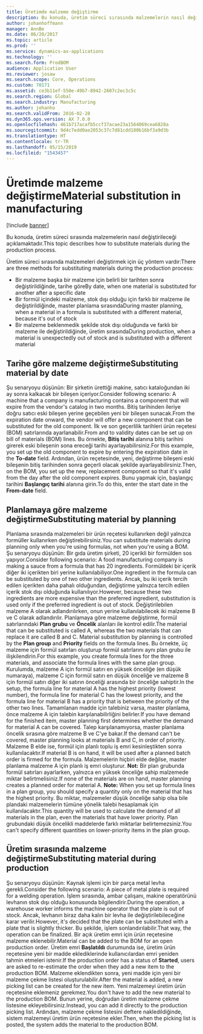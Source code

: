 ```yaml
---
title: Üretimde malzeme değiştirme
description: Bu konuda, üretim süreci sırasında malzemelerin nasıl değiştirileceği açıklamaktadır.
author: johanhoffmann
manager: AnnBe
ms.date: 06/20/2017
ms.topic: article
ms.prod: ''
ms.service: dynamics-ax-applications
ms.technology: ''
ms.search.form: ProdBOM
audience: Application User
ms.reviewer: josaw
ms.search.scope: Core, Operations
ms.custom: 70171
ms.assetid: ce3b11ef-550e-49b7-8942-2607c2ec3c5c
ms.search.region: Global
ms.search.industry: Manufacturing
ms.author: johanho
ms.search.validFrom: 2016-02-28
ms.dyn365.ops.version: AX 7.0.0
ms.openlocfilehash: 461b717acafb5ccf37acae23a1564069cea6828a
ms.sourcegitcommit: 9d4c7edd0ae2053c37c7d81cdd180b16bf3a9d3b
ms.translationtype: HT
ms.contentlocale: tr-TR
ms.lasthandoff: 05/15/2019
ms.locfileid: "1543457"
---
```

# <a name="material-substitution-in-manufacturing"></a><span data-ttu-id="cc6cc-103">Üretimde malzeme değiştirme</span><span class="sxs-lookup"><span data-stu-id="cc6cc-103">Material substitution in manufacturing</span></span>

[!include [banner](../includes/banner.md)]

<span data-ttu-id="cc6cc-104">Bu konuda, üretim süreci sırasında malzemelerin nasıl değiştirileceği açıklamaktadır.</span><span class="sxs-lookup"><span data-stu-id="cc6cc-104">This topic describes how to substitute materials during the production process.</span></span> 

<span data-ttu-id="cc6cc-105">Üretim süreci sırasında malzemeleri değiştirmek için üç yöntem vardır:</span><span class="sxs-lookup"><span data-stu-id="cc6cc-105">There are three methods for substituting materials during the production process:</span></span>

-   <span data-ttu-id="cc6cc-106">Bir malzeme başka bir malzeme için belirli bir tarihten sonra değiştirildiğinde, tarihe göre</span><span class="sxs-lookup"><span data-stu-id="cc6cc-106">By date, when one material is substituted for another after a specific date</span></span>
-   <span data-ttu-id="cc6cc-107">Bir formül içindeki malzeme, stok dışı olduğu için farklı bir malzeme ile değiştirildiğinde, master planlama sırasında</span><span class="sxs-lookup"><span data-stu-id="cc6cc-107">During master planning, when a material in a formula is substituted with a different material, because it's out of stock</span></span>
-   <span data-ttu-id="cc6cc-108">Bir malzeme beklenmedik şekilde stok dışı olduğunda ve farklı bir malzeme ile değiştirildiğinde, üretim sırasında</span><span class="sxs-lookup"><span data-stu-id="cc6cc-108">During production, when a material is unexpectedly out of stock and is substituted with a different material</span></span>

## <a name="substituting-material-by-date"></a><span data-ttu-id="cc6cc-109">Tarihe göre malzeme değiştirme</span><span class="sxs-lookup"><span data-stu-id="cc6cc-109">Substituting material by date</span></span>
<span data-ttu-id="cc6cc-110">Şu senaryoyu düşünün: Bir şirketin ürettiği makine, satıcı kataloğundan iki ay sonra kalkacak bir bileşen içeriyor.</span><span class="sxs-lookup"><span data-stu-id="cc6cc-110">Consider following scenario: A machine that a company is manufacturing contains a component that will expire from the vendor's catalog in two months.</span></span> <span data-ttu-id="cc6cc-111">Bitiş tarihinden ileriye doğru satıcı eski bileşen yerine geçebilen yeni bir bileşen sunacak.</span><span class="sxs-lookup"><span data-stu-id="cc6cc-111">From the expiration date onward, the vendor will offer a new component that can be substituted for the old component.</span></span> <span data-ttu-id="cc6cc-112">İlk ve son geçerlilik tarihleri ürün reçetesi (BOM) satırlarında ayarlanabilir.</span><span class="sxs-lookup"><span data-stu-id="cc6cc-112">From and to validity dates can be set up on bill of materials (BOM) lines.</span></span> <span data-ttu-id="cc6cc-113">Bu örnekte, **Bitiş tarihi** alanına bitiş tarihini girerek eski bileşenin sona ereceği tarihi ayarlayabilirsiniz.</span><span class="sxs-lookup"><span data-stu-id="cc6cc-113">For this example, you set up the old component to expire by entering the expiration date in the **To-date** field.</span></span> <span data-ttu-id="cc6cc-114">Ardından, ürün reçetesinde, yeni, değiştirme bileşeni eski bileşenin bitiş tarihinden sonra geçerli olacak şekilde ayarlayabilirsiniz.</span><span class="sxs-lookup"><span data-stu-id="cc6cc-114">Then, on the BOM, you set up the new, replacement component so that it's valid from the day after the old component expires.</span></span> <span data-ttu-id="cc6cc-115">Bunu yapmak için, başlangıç tarihini **Başlangıç tarihi** alanına girin.</span><span class="sxs-lookup"><span data-stu-id="cc6cc-115">To do this, enter the start date in the **From-date** field.</span></span>

## <a name="substituting-material-by-planning"></a><span data-ttu-id="cc6cc-116">Planlamaya göre malzeme değiştirme</span><span class="sxs-lookup"><span data-stu-id="cc6cc-116">Substituting material by planning</span></span>
<span data-ttu-id="cc6cc-117">Planlama sırasında malzemeleri bir ürün reçetesi kullanırken değil yalnızca formüller kullanırken değiştirebilirsiniz.</span><span class="sxs-lookup"><span data-stu-id="cc6cc-117">You can substitute materials during planning only when you're using formulas, not when you're using a BOM.</span></span> <span data-ttu-id="cc6cc-118">Şu senaryoyu düşünün: Bir gıda üretim şirketi, 20 içerikli bir formülden sos yapıyor.</span><span class="sxs-lookup"><span data-stu-id="cc6cc-118">Consider following scenario: A food manufacturing company is making a sauce from a formula that has 20 ingredients.</span></span> <span data-ttu-id="cc6cc-119">Formüldeki bir içerik diğer iki içerikten biri yerine kullanılabiliyor.</span><span class="sxs-lookup"><span data-stu-id="cc6cc-119">One ingredient in the formula can be substituted by one of two other ingredients.</span></span> <span data-ttu-id="cc6cc-120">Ancak, bu iki içerik tercih edilen içerikten daha pahalı olduğundan, değiştirme yalnızca tercih edilen içerik stok dışı olduğunda kullanılıyor.</span><span class="sxs-lookup"><span data-stu-id="cc6cc-120">However, because these two ingredients are more expensive than the preferred ingredient, substitution is used only if the preferred ingredient is out of stock.</span></span> <span data-ttu-id="cc6cc-121">Değiştirilebilen malzeme A olarak adlandırılırken, onun yerine kullanılabilecek iki malzeme B ve C olarak adlandırılır. Planlamaya göre malzeme değiştirme, formül satırlarındaki **Plan grubu** ve **Öncelik** alanları ile kontrol edilir.</span><span class="sxs-lookup"><span data-stu-id="cc6cc-121">The material that can be substituted is called A, whereas the two materials that can replace it are called B and C. Material substitution by planning is controlled by the **Plan group** and **Priority** fields on the formula lines.</span></span> <span data-ttu-id="cc6cc-122">Bu örnekte, üç malzeme için formül satırları oluşturup formül satırlarını aynı plan grubu ile ilişkilendirin.</span><span class="sxs-lookup"><span data-stu-id="cc6cc-122">For this example, you create formula lines for the three materials, and associate the formula lines with the same plan group.</span></span> <span data-ttu-id="cc6cc-123">Kurulumda, malzeme A için formül satırı en yüksek önceliğe (en düşük numaraya), malzeme C için formül satırı en düşük önceliğe ve malzeme B için formül satırı diğer iki satırın önceliği arasında bir önceliğe sahiptir.</span><span class="sxs-lookup"><span data-stu-id="cc6cc-123">In the setup, the formula line for material A has the highest priority (lowest number), the formula line for material C has the lowest priority, and the formula line for material B has a priority that is between the priority of the other two lines.</span></span> <span data-ttu-id="cc6cc-124">Tamamlanan madde için talebiniz varsa, master planlama, önce malzeme A için talebin karşılanabilirliğini belirler.</span><span class="sxs-lookup"><span data-stu-id="cc6cc-124">If you have demand for the finished item, master planning first determines whether the demand for material A can be covered.</span></span> <span data-ttu-id="cc6cc-125">Talep karşılanamıyorsa, master planlama öncelik sırasına göre malzeme B ve C'ye bakar.</span><span class="sxs-lookup"><span data-stu-id="cc6cc-125">If the demand can't be covered, master planning looks at materials B and C, in order of priority.</span></span> <span data-ttu-id="cc6cc-126">Malzeme B elde ise, formül için planlı toplu iş emri kesinleştikten sonra kullanılacaktır.</span><span class="sxs-lookup"><span data-stu-id="cc6cc-126">If material B is on hand, it will be used after a planned batch order is firmed for the formula.</span></span> <span data-ttu-id="cc6cc-127">Malzemelerin hiçbiri elde değilse, master planlama malzeme A için planlı iş emri oluşturur. **Not:** Bir plan grubunda formül satırları ayarlarken, yalnızca en yüksek önceliğe sahip malzemede miktar belirtmelisiniz.</span><span class="sxs-lookup"><span data-stu-id="cc6cc-127">If none of the materials are on hand, master planning creates a planned order for material A. **Note:** When you set up formula lines in a plan group, you should specify a quantity only on the material that has the highest priority.</span></span> <span data-ttu-id="cc6cc-128">Bu miktar, malzemeler düşük önceliğe sahip olsa bile plandaki malzemelerin tümüne yönelik talebi hesaplamak için kullanılacaktır.</span><span class="sxs-lookup"><span data-stu-id="cc6cc-128">This quantity will be used to calculate the demand of all materials in the plan, even the materials that have lower priority.</span></span> <span data-ttu-id="cc6cc-129">Plan grubundaki düşük öncelikli maddelerde farklı miktarlar belirtemezsiniz.</span><span class="sxs-lookup"><span data-stu-id="cc6cc-129">You can't specify different quantities on lower-priority items in the plan group.</span></span>

## <a name="substituting-material-during-production"></a><span data-ttu-id="cc6cc-130">Üretim sırasında malzeme değiştirme</span><span class="sxs-lookup"><span data-stu-id="cc6cc-130">Substituting material during production</span></span>
<span data-ttu-id="cc6cc-131">Şu senaryoyu düşünün: Kaynak işlemi için bir parça metal levha gerekli.</span><span class="sxs-lookup"><span data-stu-id="cc6cc-131">Consider the following scenario: A piece of metal plate is required for a welding operation.</span></span> <span data-ttu-id="cc6cc-132">İşlem sırasında, ambar çalışanı, makine operatörünü levhanın stok dışı olduğu konusunda bilgilendirir.</span><span class="sxs-lookup"><span data-stu-id="cc6cc-132">During the operation, a warehouse worker informs the machine operator that the plate is out of stock.</span></span> <span data-ttu-id="cc6cc-133">Ancak, levhanın biraz daha kalın bir levha ile değiştirilebileceğine karar verilir.</span><span class="sxs-lookup"><span data-stu-id="cc6cc-133">However, it's decided that the plate can be substituted with a plate that is slightly thicker.</span></span> <span data-ttu-id="cc6cc-134">Bu şekilde, işlem sonlandırılabilir.</span><span class="sxs-lookup"><span data-stu-id="cc6cc-134">That way, the operation can be finalized.</span></span> <span data-ttu-id="cc6cc-135">Bir açık üretim emri için ürün reçetesine malzeme eklenebilir.</span><span class="sxs-lookup"><span data-stu-id="cc6cc-135">Material can be added to the BOM for an open production order.</span></span> <span data-ttu-id="cc6cc-136">Üretim emri **Başlatıldı** durumunda ise, üretim ürün reçetesine yeni bir madde eklediklerinde kullanıcılardan emri yeniden tahmin etmeleri istenir.</span><span class="sxs-lookup"><span data-stu-id="cc6cc-136">If the production order has a status of **Started**, users are asked to re-estimate the order when they add a new item to the production BOM.</span></span> <span data-ttu-id="cc6cc-137">Malzeme eklendikten sonra, yeni madde için yeni bir malzeme çekme listesi oluşturulabilir.</span><span class="sxs-lookup"><span data-stu-id="cc6cc-137">After the material is added, a new picking list can be created for the new item.</span></span> <span data-ttu-id="cc6cc-138">Yeni malzemeyi üretim ürün reçetesine eklemeniz gerekmez.</span><span class="sxs-lookup"><span data-stu-id="cc6cc-138">You don't have to add the new material to the production BOM.</span></span> <span data-ttu-id="cc6cc-139">Bunun yerine, doğrudan üretim malzeme çekme listesine ekleyebilirsiniz.</span><span class="sxs-lookup"><span data-stu-id="cc6cc-139">Instead, you can add it directly to the production picking list.</span></span> <span data-ttu-id="cc6cc-140">Ardından, malzeme çekme listesini deftere nakledildiğinde, sistem malzemeyi üretim ürün reçetesine ekler.</span><span class="sxs-lookup"><span data-stu-id="cc6cc-140">Then, when the picking list is posted, the system adds the material to the production BOM.</span></span>



